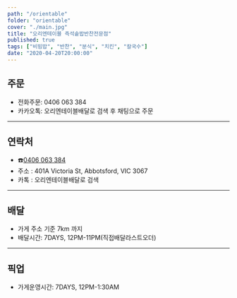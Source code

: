 ```yaml
---
path: "/orientable"
folder: "orientable"
cover: "./main.jpg"
title: "오리엔테이블 즉석솥밥반찬전문점"
published: true
tags: ["비빔밥", "반찬", "분식", "치킨", "칼국수"]
date: "2020-04-20T20:00:00"
---
```


## 주문
- 전화주문: 0406 063 384
- 카카오톡: 오리엔테이블배달로 검색 후 채팅으로 주문

---

## 연락처
- ☎️<a href="tel:0406063384">0406 063 384</a>
- 주소 : 401A Victoria St, Abbotsford, VIC 3067
- 카톡 : 오리엔테이블배달로 검색 

---

## 배달
- 가게 주소 기준 7km 까지
- 배달시간: 7DAYS, 12PM-11PM(직접배달라스트오더)


---

## 픽업
- 가게운영시간: 7DAYS, 12PM-1:30AM  
